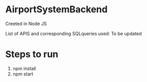 # AirportSystemBackend
Creeted in Node JS

List of APIS and corresponding SQLqueries used: To be updated


# Steps to run

1. npm install
2. npm start

